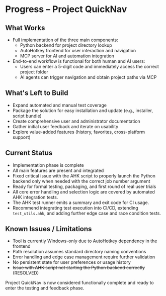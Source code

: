# Progress – Project QuickNav

## What Works

- Full implementation of the three main components:
  - Python backend for project directory lookup
  - AutoHotkey frontend for user interaction and navigation
  - MCP server for AI and automation integration
- End-to-end workflow is functional for both human and AI users:
  - Users can enter a 5-digit code and immediately access the correct project folder
  - AI agents can trigger navigation and obtain project paths via MCP

## What's Left to Build

- Expand automated and manual test coverage
- Package the solution for easy installation and update (e.g., installer, script bundle)
- Create comprehensive user and administrator documentation
- Gather initial user feedback and iterate on usability
- Explore value-added features (history, favorites, cross-platform support)

## Current Status

- Implementation phase is complete
- All main features are present and integrated
- Fixed critical issue with the AHK script to properly launch the Python backend only when needed with the correct job number argument
- Ready for formal testing, packaging, and first round of real user trials
- All core error handling and selection logic are covered by automated AHK integration tests.
- The AHK test runner emits a summary and exit code for CI usage.
- Recommend integrating test execution into CI/CD, extending `test_utils.ahk`, and adding further edge case and race condition tests.

## Known Issues / Limitations

- Tool is currently Windows-only due to AutoHotkey dependency in the frontend
- Path resolution assumes standard directory naming conventions
- Error handling and edge case management require further validation
- No persistent state for user preferences or usage history
- ~~Issue with AHK script not starting the Python backend correctly~~ (RESOLVED)

Project QuickNav is now considered functionally complete and ready to enter the testing and feedback phase.
